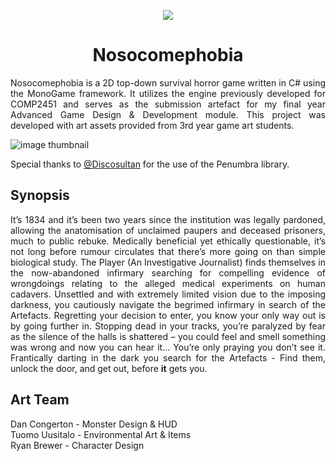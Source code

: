 <p align="center">
    <img src="https://user-images.githubusercontent.com/47984645/145660822-044e06c7-313f-4579-a72e-b3073d3add4b.png"/>
</p>

<h1 align="center">Nosocomephobia</h1>
<p align="justify">
Nosocomephobia is a 2D top-down survival horror game written in C# using the MonoGame framework. It utilizes the engine previously developed for COMP2451 and serves as the submission artefact for my final year Advanced Game Design &amp; Development module. This project was developed with art assets provided from 3rd year game art students.
    
![image thumbnail](https://user-images.githubusercontent.com/47984645/159975461-b44def1d-9911-4fc2-82f5-ae26e189d2ee.png)


Special thanks to <a href="https://github.com/discosultan">@Discosultan</a> for the use of the Penumbra library.
</p>
<h2>Synopsis</h2>
<p align="justify">
It’s 1834 and it’s been two years since the institution was legally pardoned, allowing the anatomisation of unclaimed paupers and deceased prisoners, much to public rebuke. Medically beneficial yet ethically questionable, it’s not long before rumour circulates that there’s more going on than simple biological study.  The Player (An Investigative Journalist) finds themselves in the now-abandoned infirmary searching for compelling evidence of wrongdoings relating to the alleged medical experiments on human cadavers. Unsettled and with extremely limited vision due to the imposing darkness, you cautiously navigate the begrimed infirmary in search of the Artefacts. Regretting your decision to enter, you know your only way out is by going further in. Stopping dead in your tracks, you’re paralyzed by fear as the silence of the halls is shattered – you could feel and smell something was wrong and now you can hear it… You’re only praying you don’t see it. Frantically darting in the dark you search for the Artefacts - Find them, unlock the door, and get out, before <b>it</b> gets you.
</p>


<h2>Art Team</h2>
Dan Congerton - Monster Design & HUD<br>
Tuomo Uusitalo - Environmental Art & Items<br>
Ryan Brewer - Character Design
